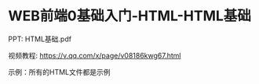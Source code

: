 # WEB前端0基础入门-HTML-HTML基础

PPT: HTML基础.pdf

视频教程: https://v.qq.com/x/page/v08186kwg67.html

示例：所有的HTML文件都是示例
